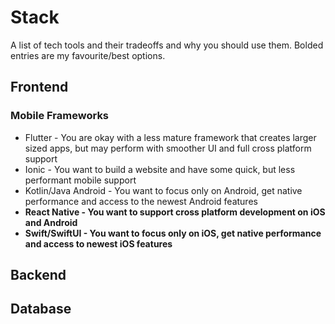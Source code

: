 # Stack
A list of tech tools and their tradeoffs and why you should use them. Bolded entries are my favourite/best options.

## Frontend

### Mobile Frameworks
- Flutter - You are okay with a less mature framework that creates larger sized apps, but may perform with smoother UI and full cross platform support
- Ionic - You want to build a website and have some quick, but less performant mobile support
- Kotlin/Java Android - You want to focus only on Android, get native performance and access to the newest Android features
- **React Native - You want to support cross platform development on iOS and Android**
- **Swift/SwiftUI - You want to focus only on iOS, get native performance and access to newest iOS features**

## Backend

## Database
